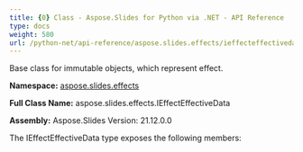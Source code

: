 ```yaml
---
title: {0} Class - Aspose.Slides for Python via .NET - API Reference
type: docs
weight: 580
url: /python-net/api-reference/aspose.slides.effects/ieffecteffectivedata/
---
```


Base class for immutable objects, which represent effect.

**Namespace:** [aspose.slides.effects](/python-net/api-reference/aspose.slides.effects/)

**Full Class Name:** aspose.slides.effects.IEffectEffectiveData

**Assembly:**  Aspose.Slides Version: 21.12.0.0

The IEffectEffectiveData type exposes the following members:

